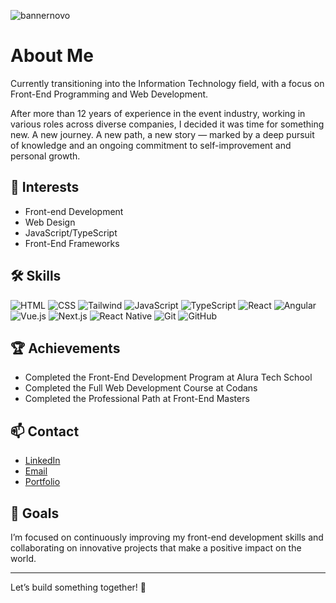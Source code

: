 ![bannernovo](https://github.com/user-attachments/assets/efc07511-b42f-4b6f-abaf-b5865676b0aa)

# About Me
Currently transitioning into the Information Technology field, with a focus on Front-End Programming and Web Development.

After more than 12 years of experience in the event industry, working in various roles across diverse companies, I decided it was time for something new. A new journey. A new path, a new story — marked by a deep pursuit of knowledge and an ongoing commitment to self-improvement and personal growth.


## 🚀 Interests
- Front-end Development
- Web Design
- JavaScript/TypeScript
- Front-End Frameworks


## 🛠️ Skills
![HTML](https://img.shields.io/badge/-HTML5-E34F26?logo=html5&logoColor=white&style=flat)
![CSS](https://img.shields.io/badge/-CSS3-1572B6?logo=css3&logoColor=white&style=flat)
![Tailwind](https://img.shields.io/badge/-Tailwind-38B2AC?logo=tailwindcss&logoColor=white&style=flat)
![JavaScript](https://img.shields.io/badge/-JavaScript-F7DF1E?logo=javascript&logoColor=black&style=flat)
![TypeScript](https://img.shields.io/badge/-TypeScript-3178C6?logo=typescript&logoColor=white&style=flat)
![React](https://img.shields.io/badge/-React-61DAFB?logo=react&logoColor=black&style=flat)
![Angular](https://img.shields.io/badge/-Angular-DD0031?logo=angular&logoColor=white&style=flat)
![Vue.js](https://img.shields.io/badge/-Vue.js-4FC08D?logo=vue.js&logoColor=white&style=flat)
![Next.js](https://img.shields.io/badge/-Next.js-000000?logo=next.js&logoColor=white&style=flat)
![React Native](https://img.shields.io/badge/-React_Native-61DAFB?logo=react&logoColor=black&style=flat)
![Git](https://img.shields.io/badge/-Git-F05032?logo=git&logoColor=white&style=flat)
![GitHub](https://img.shields.io/badge/-GitHub-181717?logo=github&logoColor=white&style=flat)


## 🏆 Achievements
- Completed the Front-End Development Program at Alura Tech School
- Completed the Full Web Development Course at Codans
- Completed the Professional Path at Front-End Masters


## 📫 Contact
- [LinkedIn](https://www.linkedin.com/in/renanfochetto/)
- [Email](self@renanfochetto.dev)
- [Portfolio](https://www.renanfochetto.dev)


## 🎯 Goals
I’m focused on continuously improving my front-end development skills and collaborating on innovative projects that make a positive impact on the world.


---


Let’s build something together! 🚀
